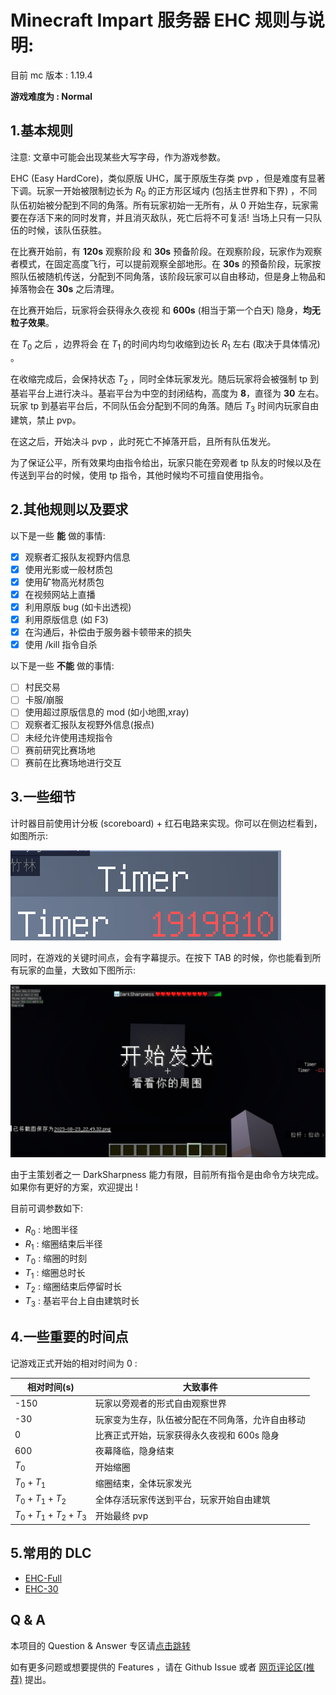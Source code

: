 # Minecraft Impart 服务器 EHC 规则与说明:

目前 mc 版本 : 1.19.4

**游戏难度为   : Normal**

## 1.基本规则

注意: 文章中可能会出现某些大写字母，作为游戏参数。

EHC (Easy HardCore)，类似原版 UHC，属于原版生存类 pvp ，但是难度有显著下调。玩家一开始被限制边长为 $R_0$ 的正方形区域内 (包括主世界和下界) ，不同队伍初始被分配到不同的角落。所有玩家初始一无所有，从 0 开始生存，玩家需要在存活下来的同时发育，并且消灭敌队，死亡后将不可复活! 当场上只有一只队伍的时候，该队伍获胜。

在比赛开始前，有 **120s** 观察阶段 和 **30s** 预备阶段。在观察阶段，玩家作为观察者模式，在固定高度飞行，可以提前观察全部地形。在 **30s** 的预备阶段，玩家按照队伍被随机传送，分配到不同角落，该阶段玩家可以自由移动，但是身上物品和掉落物会在 **30s** 之后清理。

在比赛开始后，玩家将会获得永久夜视 和 **600s** (相当于第一个白天) 隐身，**均无粒子效果**。

在 $T_0$ 之后 ，边界将会 在 $T_1$ 的时间内均匀收缩到边长 $R_1$ 左右 (取决于具体情况) 。

在收缩完成后，会保持状态 $T_2$ ，同时全体玩家发光。随后玩家将会被强制 tp 到基岩平台上进行决斗。基岩平台为中空的封闭结构，高度为 **8**，直径为 **30** 左右。玩家 tp 到基岩平台后，不同队伍会分配到不同的角落。随后 $T_3$ 时间内玩家自由建筑，禁止 pvp。

在这之后，开始决斗 pvp ，此时死亡不掉落开启，且所有队伍发光。

为了保证公平，所有效果均由指令给出，玩家只能在旁观者 tp 队友的时候以及在传送到平台的时候，使用 tp 指令，其他时候均不可擅自使用指令。

## 2.其他规则以及要求

以下是一些 **能** 做的事情:

* [X] 观察者汇报队友视野内信息
* [X] 使用光影或一般材质包
* [X] 使用矿物高光材质包
* [X] 在视频网站上直播
* [X] 利用原版 bug (如卡出透视)
* [X] 利用原版信息 (如 F3)
* [X] 在沟通后，补偿由于服务器卡顿带来的损失
* [X] 使用 /kill 指令自杀

以下是一些 **不能** 做的事情:

* [ ] 村民交易
* [ ] 卡服/崩服
* [ ] 使用超过原版信息的 mod (如小地图,xray)
* [ ] 观察者汇报队友视野外信息(报点)
* [ ] 未经允许使用违规指令
* [ ] 赛前研究比赛场地
* [ ] 赛前在比赛场地进行交互

## 3.一些细节

计时器目前使用计分板 (scoreboard) + 红石电路来实现。你可以在侧边栏看到，如图所示:

![计时器](image/rules/1692800746875.png)

同时，在游戏的关键时间点，会有字幕提示。在按下 TAB 的时候，你也能看到所有玩家的血量，大致如下图所示:

![1692802219923](image/rules/1692802219923.png)

由于主策划者之一 DarkSharpness 能力有限，目前所有指令是由命令方块完成。如果你有更好的方案，欢迎提出 !

目前可调参数如下:

- $R_0$ : 地图半径
- $R_1$ : 缩圈结束后半径
- $T_0$ : 缩圈的时刻
- $T_1$ : 缩圈总时长
- $T_2$ : 缩圈结束后停留时长
- $T_3$ : 基岩平台上自由建筑时长

## 4.一些重要的时间点

记游戏正式开始的相对时间为 0 :

| 相对时间(s)           | 大致事件                                         |
| --------------------- | ------------------------------------------------ |
| -150                  | 玩家以旁观者的形式自由观察世界                   |
| -30                   | 玩家变为生存，队伍被分配在不同角落，允许自由移动 |
| 0                     | 比赛正式开始，玩家获得永久夜视和 600s 隐身       |
| 600                   | 夜幕降临，隐身结束                               |
| $T_0$               | 开始缩圈                                         |
| $T_0+T_1$           | 缩圈结束，全体玩家发光                           |
| $T_0+T_1+T_2$       | 全体存活玩家传送到平台，玩家开始自由建筑         |
| $T_0+T_1+T_2 + T_3$ | 开始最终 pvp                                     |

## 5.常用的 DLC

- [EHC-Full](full.md)
- [EHC-30](30.md)

## Q & A

本项目的 Question & Answer 专区请[点击跳转](issue.md)

如有更多问题或想要提供的 Features ，请在 Github Issue 或者 [网页评论区(推荐)](https://darksharpness.github.io/mcImpart) 提出。
